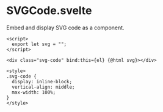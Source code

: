 # SVGCode.svelte

Embed and display SVG code as a component.

```svelte
<script>
  export let svg = "";
</script>

<div class="svg-code" bind:this={el} {@html svg}></div>

<style>
.svg-code {
  display: inline-block;
  vertical-align: middle;
  max-width: 100%;
}
</style>
```
